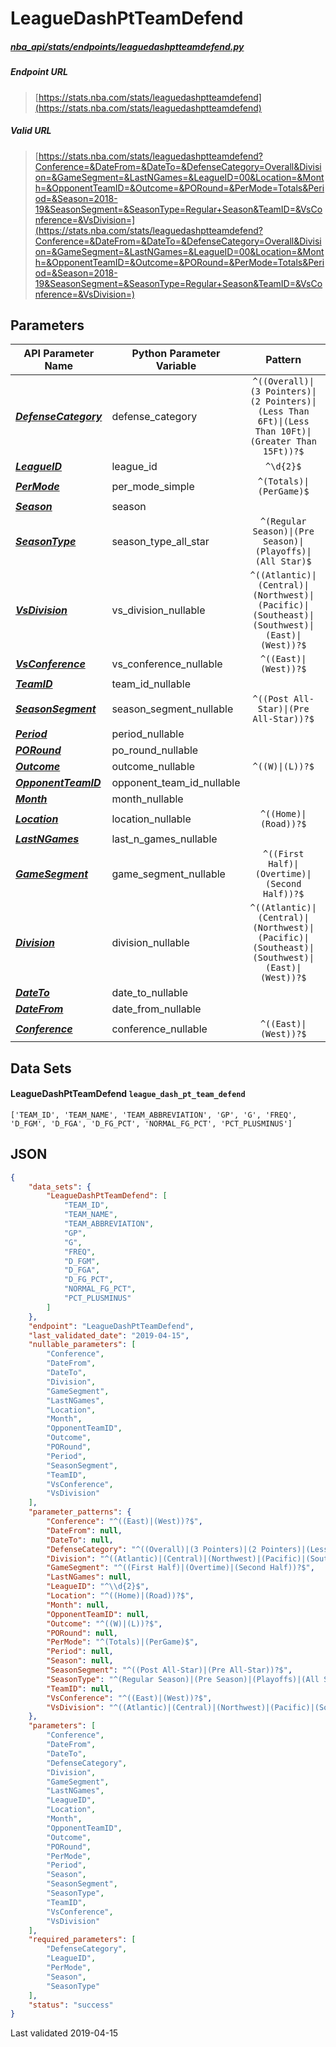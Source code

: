 # LeagueDashPtTeamDefend
##### [nba_api/stats/endpoints/leaguedashptteamdefend.py](https://github.com/swar/nba_api/blob/master/nba_api/stats/endpoints/leaguedashptteamdefend.py)

##### Endpoint URL
>[https://stats.nba.com/stats/leaguedashptteamdefend](https://stats.nba.com/stats/leaguedashptteamdefend)

##### Valid URL
>[https://stats.nba.com/stats/leaguedashptteamdefend?Conference=&DateFrom=&DateTo=&DefenseCategory=Overall&Division=&GameSegment=&LastNGames=&LeagueID=00&Location=&Month=&OpponentTeamID=&Outcome=&PORound=&PerMode=Totals&Period=&Season=2018-19&SeasonSegment=&SeasonType=Regular+Season&TeamID=&VsConference=&VsDivision=](https://stats.nba.com/stats/leaguedashptteamdefend?Conference=&DateFrom=&DateTo=&DefenseCategory=Overall&Division=&GameSegment=&LastNGames=&LeagueID=00&Location=&Month=&OpponentTeamID=&Outcome=&PORound=&PerMode=Totals&Period=&Season=2018-19&SeasonSegment=&SeasonType=Regular+Season&TeamID=&VsConference=&VsDivision=)

## Parameters
API Parameter Name | Python Parameter Variable | Pattern | Required | Nullable
------------ | ------------ | :-----------: | :---: | :---:
[_**DefenseCategory**_](https://github.com/swar/nba_api/blob/master/docs/nba_api/stats/library/parameters.md#DefenseCategory) | defense_category | `^((Overall)\|(3 Pointers)\|(2 Pointers)\|(Less Than 6Ft)\|(Less Than 10Ft)\|(Greater Than 15Ft))?$` | `Y` |  | 
[_**LeagueID**_](https://github.com/swar/nba_api/blob/master/docs/nba_api/stats/library/parameters.md#LeagueID) | league_id | `^\d{2}$` | `Y` |  | 
[_**PerMode**_](https://github.com/swar/nba_api/blob/master/docs/nba_api/stats/library/parameters.md#PerMode) | per_mode_simple | `^(Totals)\|(PerGame)$` | `Y` |  | 
[_**Season**_](https://github.com/swar/nba_api/blob/master/docs/nba_api/stats/library/parameters.md#Season) | season |  | `Y` |  | 
[_**SeasonType**_](https://github.com/swar/nba_api/blob/master/docs/nba_api/stats/library/parameters.md#SeasonType) | season_type_all_star | `^(Regular Season)\|(Pre Season)\|(Playoffs)\|(All Star)$` | `Y` |  | 
[_**VsDivision**_](https://github.com/swar/nba_api/blob/master/docs/nba_api/stats/library/parameters.md#VsDivision) | vs_division_nullable | `^((Atlantic)\|(Central)\|(Northwest)\|(Pacific)\|(Southeast)\|(Southwest)\|(East)\|(West))?$` |  | `Y` | 
[_**VsConference**_](https://github.com/swar/nba_api/blob/master/docs/nba_api/stats/library/parameters.md#VsConference) | vs_conference_nullable | `^((East)\|(West))?$` |  | `Y` | 
[_**TeamID**_](https://github.com/swar/nba_api/blob/master/docs/nba_api/stats/library/parameters.md#TeamID) | team_id_nullable |  |  | `Y` | 
[_**SeasonSegment**_](https://github.com/swar/nba_api/blob/master/docs/nba_api/stats/library/parameters.md#SeasonSegment) | season_segment_nullable | `^((Post All-Star)\|(Pre All-Star))?$` |  | `Y` | 
[_**Period**_](https://github.com/swar/nba_api/blob/master/docs/nba_api/stats/library/parameters.md#Period) | period_nullable |  |  | `Y` | 
[_**PORound**_](https://github.com/swar/nba_api/blob/master/docs/nba_api/stats/library/parameters.md#PORound) | po_round_nullable |  |  | `Y` | 
[_**Outcome**_](https://github.com/swar/nba_api/blob/master/docs/nba_api/stats/library/parameters.md#Outcome) | outcome_nullable | `^((W)\|(L))?$` |  | `Y` | 
[_**OpponentTeamID**_](https://github.com/swar/nba_api/blob/master/docs/nba_api/stats/library/parameters.md#OpponentTeamID) | opponent_team_id_nullable |  |  | `Y` | 
[_**Month**_](https://github.com/swar/nba_api/blob/master/docs/nba_api/stats/library/parameters.md#Month) | month_nullable |  |  | `Y` | 
[_**Location**_](https://github.com/swar/nba_api/blob/master/docs/nba_api/stats/library/parameters.md#Location) | location_nullable | `^((Home)\|(Road))?$` |  | `Y` | 
[_**LastNGames**_](https://github.com/swar/nba_api/blob/master/docs/nba_api/stats/library/parameters.md#LastNGames) | last_n_games_nullable |  |  | `Y` | 
[_**GameSegment**_](https://github.com/swar/nba_api/blob/master/docs/nba_api/stats/library/parameters.md#GameSegment) | game_segment_nullable | `^((First Half)\|(Overtime)\|(Second Half))?$` |  | `Y` | 
[_**Division**_](https://github.com/swar/nba_api/blob/master/docs/nba_api/stats/library/parameters.md#Division) | division_nullable | `^((Atlantic)\|(Central)\|(Northwest)\|(Pacific)\|(Southeast)\|(Southwest)\|(East)\|(West))?$` |  | `Y` | 
[_**DateTo**_](https://github.com/swar/nba_api/blob/master/docs/nba_api/stats/library/parameters.md#DateTo) | date_to_nullable |  |  | `Y` | 
[_**DateFrom**_](https://github.com/swar/nba_api/blob/master/docs/nba_api/stats/library/parameters.md#DateFrom) | date_from_nullable |  |  | `Y` | 
[_**Conference**_](https://github.com/swar/nba_api/blob/master/docs/nba_api/stats/library/parameters.md#Conference) | conference_nullable | `^((East)\|(West))?$` |  | `Y` | 

## Data Sets
#### LeagueDashPtTeamDefend `league_dash_pt_team_defend`
```text
['TEAM_ID', 'TEAM_NAME', 'TEAM_ABBREVIATION', 'GP', 'G', 'FREQ', 'D_FGM', 'D_FGA', 'D_FG_PCT', 'NORMAL_FG_PCT', 'PCT_PLUSMINUS']
```


## JSON
```json
{
    "data_sets": {
        "LeagueDashPtTeamDefend": [
            "TEAM_ID",
            "TEAM_NAME",
            "TEAM_ABBREVIATION",
            "GP",
            "G",
            "FREQ",
            "D_FGM",
            "D_FGA",
            "D_FG_PCT",
            "NORMAL_FG_PCT",
            "PCT_PLUSMINUS"
        ]
    },
    "endpoint": "LeagueDashPtTeamDefend",
    "last_validated_date": "2019-04-15",
    "nullable_parameters": [
        "Conference",
        "DateFrom",
        "DateTo",
        "Division",
        "GameSegment",
        "LastNGames",
        "Location",
        "Month",
        "OpponentTeamID",
        "Outcome",
        "PORound",
        "Period",
        "SeasonSegment",
        "TeamID",
        "VsConference",
        "VsDivision"
    ],
    "parameter_patterns": {
        "Conference": "^((East)|(West))?$",
        "DateFrom": null,
        "DateTo": null,
        "DefenseCategory": "^((Overall)|(3 Pointers)|(2 Pointers)|(Less Than 6Ft)|(Less Than 10Ft)|(Greater Than 15Ft))?$",
        "Division": "^((Atlantic)|(Central)|(Northwest)|(Pacific)|(Southeast)|(Southwest)|(East)|(West))?$",
        "GameSegment": "^((First Half)|(Overtime)|(Second Half))?$",
        "LastNGames": null,
        "LeagueID": "^\\d{2}$",
        "Location": "^((Home)|(Road))?$",
        "Month": null,
        "OpponentTeamID": null,
        "Outcome": "^((W)|(L))?$",
        "PORound": null,
        "PerMode": "^(Totals)|(PerGame)$",
        "Period": null,
        "Season": null,
        "SeasonSegment": "^((Post All-Star)|(Pre All-Star))?$",
        "SeasonType": "^(Regular Season)|(Pre Season)|(Playoffs)|(All Star)$",
        "TeamID": null,
        "VsConference": "^((East)|(West))?$",
        "VsDivision": "^((Atlantic)|(Central)|(Northwest)|(Pacific)|(Southeast)|(Southwest)|(East)|(West))?$"
    },
    "parameters": [
        "Conference",
        "DateFrom",
        "DateTo",
        "DefenseCategory",
        "Division",
        "GameSegment",
        "LastNGames",
        "LeagueID",
        "Location",
        "Month",
        "OpponentTeamID",
        "Outcome",
        "PORound",
        "PerMode",
        "Period",
        "Season",
        "SeasonSegment",
        "SeasonType",
        "TeamID",
        "VsConference",
        "VsDivision"
    ],
    "required_parameters": [
        "DefenseCategory",
        "LeagueID",
        "PerMode",
        "Season",
        "SeasonType"
    ],
    "status": "success"
}
```

Last validated 2019-04-15